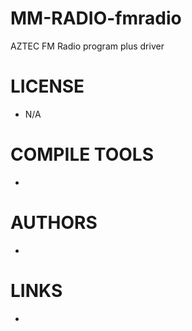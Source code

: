 MM-RADIO-fmradio
================

AZTEC FM Radio program plus driver


LICENSE
===============
* N/A

COMPILE TOOLS
===============
* 

AUTHORS
===============
* 

LINKS
===============
* 
